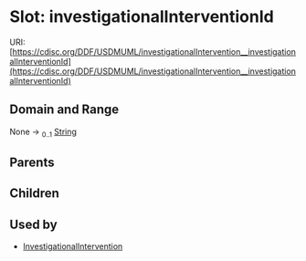 
# Slot: investigationalInterventionId




URI: [https://cdisc.org/DDF/USDMUML/investigationalIntervention__investigationalInterventionId](https://cdisc.org/DDF/USDMUML/investigationalIntervention__investigationalInterventionId)


## Domain and Range

None &#8594;  <sub>0..1</sub> [String](types/String.md)

## Parents


## Children


## Used by

 * [InvestigationalIntervention](InvestigationalIntervention.md)
